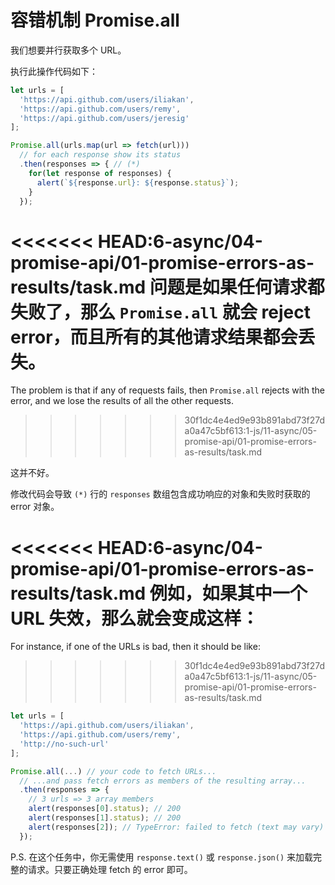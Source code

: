 # 容错机制 Promise.all

我们想要并行获取多个 URL。

执行此操作代码如下：

```js run
let urls = [
  'https://api.github.com/users/iliakan',
  'https://api.github.com/users/remy',
  'https://api.github.com/users/jeresig'
];

Promise.all(urls.map(url => fetch(url)))
  // for each response show its status
  .then(responses => { // (*)
    for(let response of responses) {
      alert(`${response.url}: ${response.status}`);
    }
  });
```

<<<<<<< HEAD:6-async/04-promise-api/01-promise-errors-as-results/task.md
问题是如果任何请求都失败了，那么 `Promise.all` 就会 reject error，而且所有的其他请求结果都会丢失。
=======
The problem is that if any of requests fails, then `Promise.all` rejects with the error, and we lose the results of all the other requests.
>>>>>>> 30f1dc4e4ed9e93b891abd73f27da0a47c5bf613:1-js/11-async/05-promise-api/01-promise-errors-as-results/task.md

这并不好。

修改代码会导致 `(*)` 行的 `responses` 数组包含成功响应的对象和失败时获取的 error 对象。

<<<<<<< HEAD:6-async/04-promise-api/01-promise-errors-as-results/task.md
例如，如果其中一个 URL 失效，那么就会变成这样：
=======
For instance, if one of the URLs is bad, then it should be like:
>>>>>>> 30f1dc4e4ed9e93b891abd73f27da0a47c5bf613:1-js/11-async/05-promise-api/01-promise-errors-as-results/task.md

```js
let urls = [
  'https://api.github.com/users/iliakan',
  'https://api.github.com/users/remy',
  'http://no-such-url'
];

Promise.all(...) // your code to fetch URLs...
  // ...and pass fetch errors as members of the resulting array...
  .then(responses => {  
    // 3 urls => 3 array members
    alert(responses[0].status); // 200
    alert(responses[1].status); // 200
    alert(responses[2]); // TypeError: failed to fetch (text may vary)
  });
```

P.S. 在这个任务中，你无需使用 `response.text()` 或 `response.json()` 来加载完整的请求。只要正确处理 fetch 的 error 即可。
